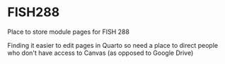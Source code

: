# FISH288
Place to store module pages for FISH 288

Finding it easier to edit pages in Quarto so need a place to direct people who don't have access to Canvas (as opposed to Google Drive)
